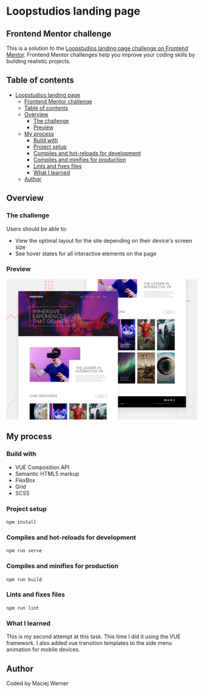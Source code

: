 # Loopstudios landing page

## Frontend Mentor challenge

This is a solution to the [Loopstudios landing page challenge on Frontend Mentor](https://www.frontendmentor.io/challenges/loopstudios-landing-page-N88J5Onjw). Frontend Mentor challenges help you improve your coding skills by building realistic projects.

## Table of contents

- [Loopstudios landing page](#loopstudios-landing-page)
  - [Frontend Mentor challenge](#frontend-mentor-challenge)
  - [Table of contents](#table-of-contents)
  - [Overview](#overview)
    - [The challenge](#the-challenge)
    - [Preview](#preview)
  - [My process](#my-process)
    - [Build with](#build-with)
    - [Project setup](#project-setup)
    - [Compiles and hot-reloads for development](#compiles-and-hot-reloads-for-development)
    - [Compiles and minifies for production](#compiles-and-minifies-for-production)
    - [Lints and fixes files](#lints-and-fixes-files)
    - [What I learned](#what-i-learned)
  - [Author](#author)

## Overview

### The challenge

Users should be able to:
- View the optimal layout for the site depending on their device's screen size
- See hover states for all interactive elements on the page

### Preview

![Design preview for the Loopstudios landing page Frontend Mentor challenge](./design/desktop-preview.jpg)

## My process

### Build with

- VUE Composition API
- Semantic HTML5 markup
- FlexBox
- Grid
- SCSS

### Project setup
```
npm install
```
### Compiles and hot-reloads for development
```
npm run serve
```
### Compiles and minifies for production
```
npm run build
```
### Lints and fixes files
```
npm run lint
```

### What I learned

This is my second attempt at this task. This time I did it using the VUE framework.
I also added vue transition templates to the side menu animation for mobile devices.

## Author
Coded by Maciej Werner